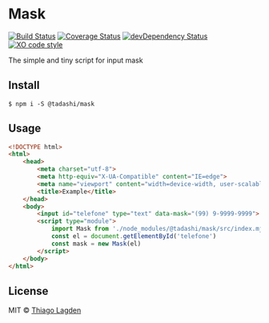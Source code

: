 # Mask
[![Build Status][ci-img]][ci]
[![Coverage Status][coveralls-img]][coveralls]
[![devDependency Status][devDep-img]][devDep]
[![XO code style][xo-img]][xo]

[ci-img]:        https://travis-ci.org/lagden/mask.svg
[ci]:            https://travis-ci.org/lagden/mask
[coveralls-img]: https://coveralls.io/repos/github/lagden/mask/badge.svg?branch=master
[coveralls]:     https://coveralls.io/github/lagden/mask?branch=master
[devDep-img]:    https://david-dm.org/lagden/mask/dev-status.svg
[devDep]:        https://david-dm.org/lagden/mask#info=devDependencies
[xo-img]:        https://img.shields.io/badge/code_style-XO-5ed9c7.svg
[xo]:            https://github.com/sindresorhus/xo


The simple and tiny script for input mask


## Install

```
$ npm i -S @tadashi/mask
```


## Usage

```html
<!DOCTYPE html>
<html>
	<head>
		<meta charset="utf-8">
		<meta http-equiv="X-UA-Compatible" content="IE=edge">
		<meta name="viewport" content="width=device-width, user-scalable=no">
		<title>Example</title>
	</head>
	<body>
		<input id="telefone" type="text" data-mask="(99) 9-9999-9999">
		<script type="module">
			import Mask from './node_modules/@tadashi/mask/src/index.mjs'
			const el = document.getElementById('telefone')
			const mask = new Mask(el)
		</script>
	</body>
</html>
```


## License

MIT © [Thiago Lagden](http://lagden.in)
